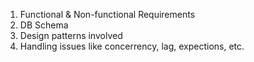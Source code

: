 1. Functional & Non-functional Requirements
2. DB Schema
3. Design patterns involved
4. Handling issues like concerrency, lag, expections, etc.